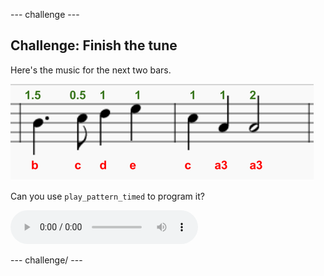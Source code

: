\--- challenge \---

## Challenge: Finish the tune

Here's the music for the next two bars.

![لقطة شاشة](images/tetris-notes3.png)

Can you use `play_pattern_timed` to program it?

<div id="audio-preview" class="pdf-hidden">
  <audio controls preload> <source src="resources/tetris-c1.mp3" type="audio/mpeg"> Your browser does not support the <code>audio</code> element. </audio>
</div>

\--- challenge/ \---